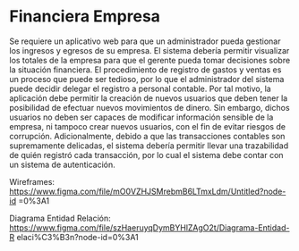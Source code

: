 # Financiera Empresa

Se requiere un aplicativo web para que un administrador pueda gestionar los ingresos y egresos de su empresa. El sistema debería permitir visualizar los totales de la empresa para que el gerente pueda tomar decisiones sobre la situación financiera. El procedimiento de registro de gastos y ventas es un proceso que puede ser tedioso, por lo que el administrador del sistema puede decidir delegar el registro a personal contable. Por tal motivo, la aplicación debe permitir la creación de nuevos usuarios que deben tener la posibilidad de efectuar nuevos movimientos de dinero. Sin embargo, dichos usuarios no deben ser capaces de modificar información sensible de la empresa, ni tampoco crear nuevos usuarios, con el fin de evitar riesgos de corrupción. Adicionalmente, debido a que las transacciones contables son supremamente delicadas, el sistema debería permitir llevar una trazabilidad de quién registró cada transacción, por lo cual el sistema debe contar con un sistema de autenticación.

Wireframes: https://www.figma.com/file/mO0VZHJSMrebmB6LTmxLdm/Untitled?node-id =0%3A1 

Diagrama Entidad Relación: https://www.figma.com/file/szHaeruyqDymBYHlZAgO2t/Diagrama-Entidad-R elaci%C3%B3n?node-id=0%3A1


